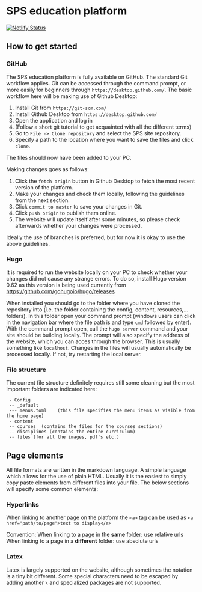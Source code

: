 # SPS education platform
[![Netlify Status](https://api.netlify.com/api/v1/badges/0a282043-331d-4fdf-9976-5a8a2c20dbfc/deploy-status)](https://app.netlify.com/sites/signalprocessingsystems/deploys)
## How to get started

### GitHub
The SPS education platform is fully available on GitHub. The standard Git workflow applies. Git can be accessed through the command prompt, or more easily for beginners through `https://desktop.github.com/`. The basic workflow here will be making use of Github Desktop:
1. Install Git from `https://git-scm.com/`
2. Install Github Desktop from `https://desktop.github.com/`
3. Open the application and log in
4. (Follow a short git tutorial to get acquainted with all the different terms)
5. Go to `File -> Clone repository` and select the SPS site repository.
6. Specify a path to the location where you want to save the files and click `clone`.

The files should now have been added to your PC.

Making changes goes as follows:
1. Click the `fetch origin` button in Github Desktop to fetch the most recent version of the platform.
2. Make your changes and check them locally, following the guidelines from the next section.
3. Click `commit to master` to save your changes in Git.
4. Click `push origin` to publish them online.
5. The website will update itself after some minutes, so please check afterwards whether your changes were processed.

Ideally the use of branches is preferred, but for now it is okay to use the above guidelines.


### Hugo
It is required to run the website locally on your PC to check whether your changes did not cause any strange errors.
To do so, install Hugo version 0.62 as this version is being used currently from https://github.com/gohugoio/hugo/releases

When installed you should go to the folder where you have cloned the repository into (i.e. the folder containing the config, content, resources,... folders). In this folder open your command prompt (windows users can click in the navigation bar where the file path is and type `cmd` followed by enter). With the command prompt open, call the `hugo server` command and your site should be building locally. The prompt will also specify the address of the website, which you can acces through the browser. This is usually something like `localhost`. Changes in the files will usually automatically be processed locally. If not, try restarting the local server.


### File structure
The current file structure definitely requires still some cleaning but the most important folders are indicated here:
```
 - Config
 -- _default
 --- menus.toml    (this file specifies the menu items as visible from the home page)
 - content
 -- courses  (contains the files for the courses sections)
 -- disciplines (contains the entire curriculum)
 -- files (for all the images, pdf's etc.)
```

## Page elements
All file formats are written in the markdown language. A simple language which allows for the use of plain HTML. Usually it is the easiest to simply copy paste elements from different files into your file. The below sections will specify some common elements:

### Hyperlinks
When linking to another page on the platform the `<a>` tag can be used as
`<a href="path/to/page">text to display</a>`

Convention:
When linking to a page in the **same** folder: use relative urls
When linking to a page in a **different** folder: use absolute urls

### Latex
Latex is largely supported on the website, although sometimes the notation is a tiny bit different. Some special characters need to be escaped by adding another `\` and specialized packages are not supported.
